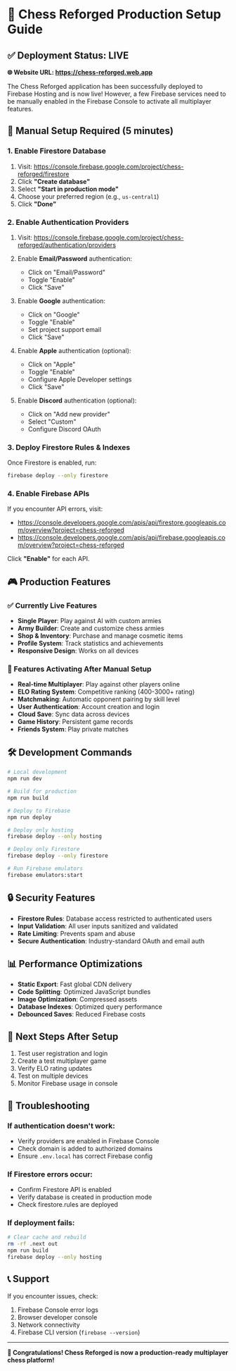 # 🚀 Chess Reforged Production Setup Guide

## ✅ Deployment Status: LIVE
**🌐 Website URL: https://chess-reforged.web.app**

The Chess Reforged application has been successfully deployed to Firebase Hosting and is now live! However, a few Firebase services need to be manually enabled in the Firebase Console to activate all multiplayer features.

## 🔧 Manual Setup Required (5 minutes)

### 1. Enable Firestore Database
1. Visit: https://console.firebase.google.com/project/chess-reforged/firestore
2. Click **"Create database"**
3. Select **"Start in production mode"**
4. Choose your preferred region (e.g., `us-central1`)
5. Click **"Done"**

### 2. Enable Authentication Providers
1. Visit: https://console.firebase.google.com/project/chess-reforged/authentication/providers
2. Enable **Email/Password** authentication:
   - Click on "Email/Password"
   - Toggle "Enable"
   - Click "Save"

3. Enable **Google** authentication:
   - Click on "Google" 
   - Toggle "Enable"
   - Set project support email
   - Click "Save"

4. Enable **Apple** authentication (optional):
   - Click on "Apple"
   - Toggle "Enable" 
   - Configure Apple Developer settings
   - Click "Save"

5. Enable **Discord** authentication (optional):
   - Click on "Add new provider"
   - Select "Custom"
   - Configure Discord OAuth

### 3. Deploy Firestore Rules & Indexes
Once Firestore is enabled, run:
```bash
firebase deploy --only firestore
```

### 4. Enable Firebase APIs
If you encounter API errors, visit:
- https://console.developers.google.com/apis/api/firestore.googleapis.com/overview?project=chess-reforged
- https://console.developers.google.com/apis/api/firebase.googleapis.com/overview?project=chess-reforged

Click **"Enable"** for each API.

## 🎮 Production Features

### ✅ Currently Live Features
- **Single Player**: Play against AI with custom armies
- **Army Builder**: Create and customize chess armies
- **Shop & Inventory**: Purchase and manage cosmetic items
- **Profile System**: Track statistics and achievements
- **Responsive Design**: Works on all devices

### 🔄 Features Activating After Manual Setup
- **Real-time Multiplayer**: Play against other players online
- **ELO Rating System**: Competitive ranking (400-3000+ rating)
- **Matchmaking**: Automatic opponent pairing by skill level
- **User Authentication**: Account creation and login
- **Cloud Save**: Sync data across devices
- **Game History**: Persistent game records
- **Friends System**: Play private matches

## 🛠️ Development Commands

```bash
# Local development
npm run dev

# Build for production
npm run build

# Deploy to Firebase
npm run deploy

# Deploy only hosting
firebase deploy --only hosting

# Deploy only Firestore
firebase deploy --only firestore

# Run Firebase emulators
firebase emulators:start
```

## 🔒 Security Features
- **Firestore Rules**: Database access restricted to authenticated users
- **Input Validation**: All user inputs sanitized and validated
- **Rate Limiting**: Prevents spam and abuse
- **Secure Authentication**: Industry-standard OAuth and email auth

## 📊 Performance Optimizations
- **Static Export**: Fast global CDN delivery
- **Code Splitting**: Optimized JavaScript bundles
- **Image Optimization**: Compressed assets
- **Database Indexes**: Optimized query performance
- **Debounced Saves**: Reduced Firebase costs

## 🎯 Next Steps After Setup
1. Test user registration and login
2. Create a test multiplayer game
3. Verify ELO rating updates
4. Test on multiple devices
5. Monitor Firebase usage in console

## 🐛 Troubleshooting

### If authentication doesn't work:
- Verify providers are enabled in Firebase Console
- Check domain is added to authorized domains
- Ensure `.env.local` has correct Firebase config

### If Firestore errors occur:
- Confirm Firestore API is enabled
- Verify database is created in production mode
- Check firestore.rules are deployed

### If deployment fails:
```bash
# Clear cache and rebuild
rm -rf .next out
npm run build
firebase deploy --only hosting
```

## 📞 Support
If you encounter issues, check:
1. Firebase Console error logs
2. Browser developer console
3. Network connectivity
4. Firebase CLI version (`firebase --version`)

---

**🎉 Congratulations! Chess Reforged is now a production-ready multiplayer chess platform!**